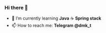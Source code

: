 ### Hi there 👋


- 🌱 I’m currently learning <b>Java</b> ☕ __Spring stack__
- 📫 How to reach me: 
      <b>Telegram @dmk_t</b>
